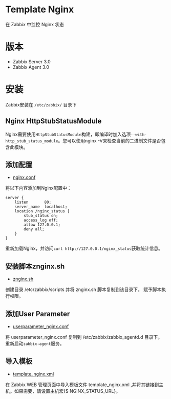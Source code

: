# Template Nginx
在 Zabbix 中监控 Nginx 状态

# 版本
- Zabbix Server 3.0
- Zabbix Agent 3.0

# 安装
Zabbix安装在 `/etc/zabbix/` 目录下

## Nginx HttpStubStatusModule
Nginx需要使用`HttpStubStatusModule`构建，即编译时加入选项`--with-http_stub_status_module`。您可以使用nginx -V来检查当前的二进制文件是否包含此模块。

## 添加配置
- [nginx.conf]()

将以下内容添加到Nginx配置中：
```shell
server {
    listen       80;
    server_name  localhost;
    location /nginx_status {
        stub_status on;
        access_log off;
        allow 127.0.0.1;
        deny all;
    }
}
```
重新加载Nginx，并访问`curl http://127.0.0.1/nginx_status`获取统计信息。

## 安装脚本znginx.sh 
- [znginx.sh]()

创建目录 /etc/zabbix/scripts 并将 znginx.sh 脚本复制到该目录下。
赋予脚本执行权限。

## 添加User Parameter
- [userparameter_nginx.conf]()

将 userparameter_nginx.conf 复制到 /etc/zabbix/zabbix_agentd.d 目录下。
重新启动`zabbix-agent`服务。

## 导入模板
- [template_nginx.xml]()

在 Zabbix WEB 管理页面中导入模板文件 template_nginx.xml ,并将其链接到主机。如果需要，请设置主机宏{$ NGINX_STATUS_URL}。




